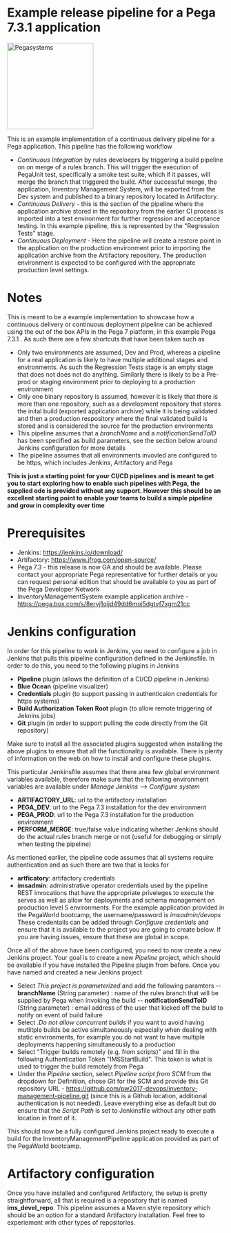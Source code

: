 # Example release pipeline for a Pega 7.3.1 application 

<a href="https://www.pega.com">
<img src="https://www.pega.com/profiles/pegasystems/themes/custom/pegas/pegakit/public/images/logos/pega-logo.svg" width="200" alt="Pegasystems"/>
</a>

This is an example implementation of a continuous delivery pipeline for a Pega application. This pipeline has the following workflow 
- *Continuous Integration* by rules develoeprs by triggering a build pipeline on on merge of a rules branch. This will trigger the execution of PegaUnit test, specifically a smoke test suite, which if it passes, will merge the branch that triggered the build. After successful merge, the application, Inventory Management System, will be exported from the Dev system and published to a binary repository located in Artifactory.
- *Continuous Delivery* - this is the section of the pipeline where the application archive stored in the repository from the earlier CI process is imported into a test environment for further regression and acceptance testing. In this example pipeline, this is represented by the "Regression Tests" stage.
- *Continuous Deployment* - Here the pipeline will create a restore point in the application on the production environment prior to importing the application archive from the Artifactory repository. The production environment is expected to be configured with the appropriate production level settings.

# Notes 

This is meant to be a example implementation to showcase how a continuous delivery or continuous deployment pipeline can be achieved using the out of the box APIs in the Pega 7 platform, in this example Pega 7.3.1 . As such there are a few shortcuts that have been taken such as
- Only two environments are assumed, Dev and Prod, whereas a pipeline for a real application is likely to have multiple additional stages and environments. As such the Regression Tests stage is an empty stage that does not does not do anything. Similarly there is likely to be a Pre-prod or staging environment prior to deploying to a production environment
- Only one binary repository is assumed, however it is likely that there is more than one repository, such as a development repository that stores the inital build (exported application archive) while it is being validated and then a production respository where the final validated build is stored and is considered the source for the production environments
- This pipeline assumes that a *branchName* and a *notificationSendToID* has been specified as build parameters, see the section below around Jenkins configuration for more details
- The pipeline assumes that all environments invovled are configured to be https, which includes Jenkins, Artifactory and Pega

**This is just a starting point for your CI/CD pipelines and is meant to get you to start exploring how to enable such pipelines with Pega, the supplied ode is provided without any support. However this should be an excellent starting point to enable your teams to build a simple pipeline and grow in complexity over time**

# Prerequisites
- Jenkins: https://jenkins.io/download/
- Artifactory: https://www.jfrog.com/open-source/
- Pega 7.3 - this release is now GA and should be available. Please contact your appropriate Pega representative for further details or you can request personal edition that should be available to you as part of the Pega Developer Network
- InventoryManagementSystem example application archive - https://pega.box.com/s/8eryj1qijd49dd6moi5dgtvf7xgm21cc

# Jenkins configuration
In order for this pipeline to work in Jenkins, you need to configure a job in Jenkins that pulls this pipeline configuration defined in the Jenkinsfile. In order to do this, you need to the following plugins in Jenkins
- **Pipeline** plugin  (allows the definition of a CI/CD pipeline in Jenkins)
- **Blue Ocean** (pipeline visualizer)
- **Credentials** plugin  (to support passing in authenticaion credentials for https systems)
- **Build Authorization Token Root** plugin (to allow remote triggering of Jeknins jobs)
- **Git** plugin (in order to support pulling the code directly from the Git repository)

Make sure to install all the associated plugins suggested when installing the above plugins to ensure that all the functionality is available. There is plenty of information on the web on how to install and configure these plugins.

This particular Jenkinsfile assumes that there area few global environment variables available, therefore make sure that the following environment variables are available under *Manage Jenkins --> Configure system* 
- **ARTIFACTORY_URL**:  url to the artifactory installation 
- **PEGA_DEV**: url to the Pega 7.3 installation for the dev environment
- **PEGA_PROD**: url to the Pega 7.3 installation for the production environment
- **PERFORM_MERGE**: true/false value   indicating whether Jenkins should do the actual rules branch merge or not (useful for debugging or simply when testing the pipeline)

As mentioned earlier, the pipeline code assumes that all systems require authentication and as such there are two that is looks for
- **artficatory**: artifactory credentials
- **imsadmin**: administrative operator credentials used by the pipeline REST invocations that have the appropriate priveleges to execute the serves as well as allow for deployments and schema management on production level 5 environments. For the example application provided in the PegaWorld bootcamp, the username/password is *imsadmin/devops*
These credentails can be added through *Configure credentials* and ensure that it is available to the project you are going to create below. If you are having issues, ensure that these are global in scope.

Once all of the above have been configured, you need to now create a new Jenkins project. Your goal is to create a new *Pipeline* project, which should be available if you have installed the Pipeline plugin from before. Once you have named and created a new Jenkins project
- Select *This project is parameterized* and add the following paramters
-- **branchName** (String parameter) : name of the rules branch that will be supplied by Pega when invoking the build
-- **notificationSendToID** (String parameter) : email address of the user that kicked off the build to notify on event of build failure
- Select *.Do not allow concurrent builds* if you want to avoid having mutlitple builds be active simultaneously especially when dealing with static environments, for example you do not want to have multiple deployments happening simultaneously to a production 
- Select "Trigger builds remotely (e.g. from scripts)" and fill in the following Authentication Token "IMSStartBuild". This token is what is used to trigger the build remotely from Pega
- Under the *Pipeline* section, select *Pipeline script from SCM* from the dropdown for Definition, chose *Git* for the SCM and provide this Git repository URL - https://github.com/pw2017-devops/inventory-management-pipeline.git (since this is a Github location, additional authentication is not needed). Leave everything else as default but do ensure that the *Script Path* is set to Jenkinsfile without any other path location in front of it.

This should now be a fully configured Jenkins project ready to execute a build for the InventoryManagementPipeline application provided as part of the PegaWorld bootcamp.


# Artifactory configuration
Once you have installed and configured Artifactory, the setup is pretty straightforward, all that is required is a repository that is named **ims_devel_repo**. This pipeline assumes a Maven style repository which should be an option for a standard Artifactory installation. Feel free to experiement with other types of repositories.

 





